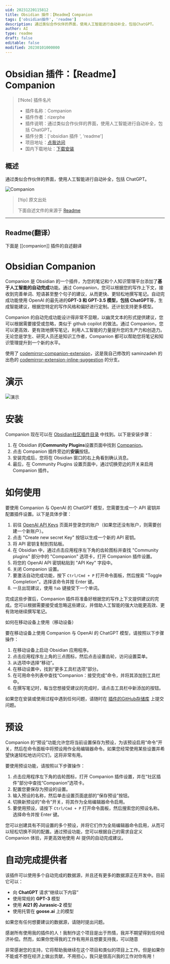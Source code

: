 ```yaml
---
uid: 20231220115812
title: Obsidian 插件：【Readme】Companion
tags: ['obsidian插件', 'readme']
description: 通过类似合作伙伴的界面，使用人工智能进行自动补全，包括ChatGPT。
author: AI
type: readme
draft: false
editable: false
modified: 20230101000000
---
```


# Obsidian 插件：【Readme】Companion

> [!Note] 插件名片
> - 插件名称：Companion
> - 插件作者：rizerphe
> - 插件说明：通过类似合作伙伴的界面，使用人工智能进行自动补全，包括 ChatGPT。
> - 插件分类：['obsidian 插件 ', 'readme']
> - 项目地址：[点我访问](https://github.com/rizerphe/obsidian-companion)
> - 国内下载地址：[下载安装](https://pkmer.cn/products/plugin/pluginMarket/?companion)

## 概述

通过类似合作伙伴的界面，使用人工智能进行自动补全，包括 ChatGPT。

![Companion](https://cdn.pkmer.cn/covers/companion.gif)

> [!tip] 原文出处
>
>下面自述文件的来源于 [Readme](https://ghproxy.net/https://raw.githubusercontent.com/rizerphe/obsidian-companion/main/README.md)

---

## Readme(翻译）

下面是 [[companion]] 插件的自述翻译

# Obsidian Companion

Companion 是 Obsidian 的一个插件，为您的笔记和个人知识管理平台添加了**基于人工智能的自动完成**功能。通过 Companion，您可以根据您的写作上下文，接收到完善单词、短语甚至整个句子的建议，从而更快、更轻松地撰写笔记。自动完成功能使用 OpenAI 的最先进的**GPT-3 和 GPT-3.5 模型，包括 ChatGPT**等，生成智能建议，根据您特定的写作风格和偏好进行定制。还计划支持更多模型。

Companion 的自动完成功能设计得非常不显眼，以幽灵文本的形式提供建议，您可以根据需要接受或忽略，类似于 github copilot 的做法。通过 Companion，您可以更高效、更有效地撰写笔记，利用人工智能的力量提升您的生产力和创造力。无论您是学生、研究人员还是知识工作者，Companion 都可以帮助您将笔记和知识管理提升到一个新的水平。

使用了 [codemirror-companion-extension](https://www.npmjs.com/package/codemirror-companion-extension)，这是我自己修改的 saminzadeh 的出色的 [codemirror-extension-inline-suggestion](https://github.com/saminzadeh/codemirror-extension-inline-suggestion) 的分支。

# 演示

![演示](https://cdn.pkmer.cn/covers/companion_1_0.gif)

# 安装

Companion 现在可以在 [Obsidian社区插件目录](https://obsidian.md/plugins?id=companion) 中找到。以下是安装步骤：

1. 在 Obsidian 的**Community Plugins**设置页面中找到 [Companion](https://obsidian.md/plugins?id=companion)。
2. 点击 Companion 插件旁边的**安装**按钮。
3. 安装完成后，您将在 Obsidian 窗口的右上角看到确认消息。
4. 最后，在 Community Plugins 设置页面中，通过切换旁边的开关来启用 Companion 插件。

# 如何使用

要使用 Companion 与 OpenAI 的 ChatGPT 模型，您需要生成一个 API 密钥并配置插件设置。以下是具体步骤：

1. 前往 [OpenAI API Keys](https://platform.openai.com/account/api-keys) 页面并登录您的账户（如果您还没有账户，则需要创建一个新账户）。
2. 点击 "Create new secret Key" 按钮以生成一个新的 API 密钥。
3. 将 API 密钥复制到剪贴板。
4. 在 Obsidian 中，通过点击应用程序左下角的齿轮图标并查找 "Community plugins" 部分中的 "Companion" 选项卡，打开 Companion 插件设置。
5. 将您的 OpenAI API 密钥粘贴到 "API Key" 字段中。
6. 关闭 Companion 设置。
7. 要激活自动完成功能，按下 `Ctrl/Cmd + P` 打开命令面板，然后搜索 "Toggle Completion"。选择该命令并按 Enter 键。
8. 一旦出现建议，使用 `Tab` 键接受下一个单词。

完成这些步骤后，Companion 插件将准备好根据您的写作上下文提供建议的完成。您可以根据需要接受或忽略这些建议，并借助人工智能的强大功能更高效、更有效地继续撰写笔记。

如何在移动设备上使用（移动设备）

要在移动设备上使用 Companion 与 OpenAI 的 ChatGPT 模型，请按照以下步骤操作：

1. 在移动设备上启动 Obsidian 应用程序。
2. 点击应用程序左上角的三点图标，然后点击设置齿轮，访问设置菜单。
3. 从选项中选择“移动”。
4. 在移动设置中，找到“更多工具栏选项”部分。
5. 在可用命令列表中查找“Companion：接受完成”命令，并将其添加到工具栏中。
6. 在撰写笔记时，每当您想接受建议的完成时，请点击工具栏中新添加的按钮。

如果您在安装或使用过程中遇到任何问题，请随时在 [插件的GitHub存储库](https://github.com/rizerphe/obsidian-companion) 上提交问题。

# 预设

Companion 的“预设”功能允许您将当前设置保存为预设，为该预设启用“命令”开关，然后在命令面板中将预设用作全局编辑器命令。如果您经常使用某些设置并希望快速轻松地访问它们，这将非常有用。

要使用预设功能，请按照以下步骤操作：

1. 点击应用程序左下角的齿轮图标，打开 Companion 插件设置，并在“社区插件”部分中查找“Companion”选项卡。
2. 配置您要保存为预设的设置。
3. 输入预设的名称，然后单击设置页面底部的“保存预设”按钮。
4. 切换新预设的“命令”开关，将其作为全局编辑器命令启用。
5. 要使用预设，请按下 `Ctrl/Cmd + P` 打开命令面板，然后搜索您的预设名称。选择命令并按 Enter 键。

您可以创建具有不同设置的多个预设，并将它们作为全局编辑器命令启用，从而可以轻松切换不同的配置。通过预设功能，您可以根据自己的需求自定义 Companion 体验，并更高效地使用 AI 提供的自动完成建议。

# 自动完成提供者

该插件可以使用多个自动完成的数据源，并且还有更多的数据源正在开发中。目前它可以：

- 向 **ChatGPT** 请求“继续以下内容”
- 使用常规的 **GPT-3** 模型
- 使用 **AI21 的 Jurassic-2** 模型
- 使用托管在 **goose.ai** 上的模型

如果您有任何想要建议的数据源，请随时提出问题。

感谢所有使用我的插件的人！我制作这个项目是出于热情，我并不期望得到任何经济补偿。然而，如果你觉得我的工作有用并且想要支持我，可以随意

非常感谢您的支持，它将帮助我继续在这个项目和类似的项目上工作。但是如果你不能或不想在经济上做出贡献，不用担心，我只是很高兴我的工作对你有用！
